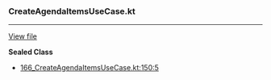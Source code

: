 ### CreateAgendaItemsUseCase.kt
---
[View file](../files/166_CreateAgendaItemsUseCase.kt)

**Sealed Class**

 - [166_CreateAgendaItemsUseCase.kt:150:5](../files/166_CreateAgendaItemsUseCase.kt#L150)
